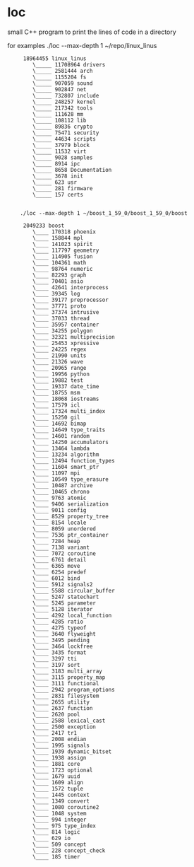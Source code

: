 # loc
small C++ program to print the lines of code in a directory

for examples
        ./loc --max-depth 1 ~/repo/linux_linus

         18964455 linux_linus
            \_____ 11708964 drivers
            \_____ 2581444 arch
            \_____ 1155204 fs
            \_____ 907059 sound
            \_____ 902847 net
            \_____ 732807 include
            \_____ 248257 kernel
            \_____ 217342 tools
            \_____ 111628 mm
            \_____ 108112 lib
            \_____ 89836 crypto
            \_____ 75471 security
            \_____ 44634 scripts
            \_____ 37979 block
            \_____ 11532 virt
            \_____ 9028 samples
            \_____ 8914 ipc
            \_____ 8658 Documentation
            \_____ 3678 init
            \_____ 623 usr
            \_____ 281 firmware
            \_____ 157 certs


        ./loc --max-depth 1 ~/boost_1_59_0/boost_1_59_0/boost

         2049233 boost
            \____ 170318 phoenix
            \____ 158844 mpl
            \____ 141023 spirit
            \____ 117797 geometry
            \____ 114905 fusion
            \____ 104361 math
            \____ 98764 numeric
            \____ 82293 graph
            \____ 70401 asio
            \____ 42641 interprocess
            \____ 39345 log
            \____ 39177 preprocessor
            \____ 37771 proto
            \____ 37374 intrusive
            \____ 37033 thread
            \____ 35957 container
            \____ 34255 polygon
            \____ 32321 multiprecision
            \____ 25453 xpressive
            \____ 24225 regex
            \____ 21990 units
            \____ 21326 wave
            \____ 20965 range
            \____ 19956 python
            \____ 19882 test
            \____ 19337 date_time
            \____ 18755 msm
            \____ 18068 iostreams
            \____ 17579 icl
            \____ 17324 multi_index
            \____ 15250 gil
            \____ 14692 bimap
            \____ 14649 type_traits
            \____ 14601 random
            \____ 14250 accumulators
            \____ 13464 lambda
            \____ 13234 algorithm
            \____ 12494 function_types
            \____ 11604 smart_ptr
            \____ 11097 mpi
            \____ 10549 type_erasure
            \____ 10487 archive
            \____ 10465 chrono
            \____ 9763 atomic
            \____ 9406 serialization
            \____ 9011 config
            \____ 8529 property_tree
            \____ 8154 locale
            \____ 8059 unordered
            \____ 7536 ptr_container
            \____ 7284 heap
            \____ 7138 variant
            \____ 7072 coroutine
            \____ 6761 detail
            \____ 6365 move
            \____ 6254 predef
            \____ 6012 bind
            \____ 5912 signals2
            \____ 5588 circular_buffer
            \____ 5247 statechart
            \____ 5245 parameter
            \____ 5128 iterator
            \____ 4292 local_function
            \____ 4285 ratio
            \____ 4275 typeof
            \____ 3640 flyweight
            \____ 3495 pending
            \____ 3464 lockfree
            \____ 3435 format
            \____ 3297 tti
            \____ 3197 sort
            \____ 3183 multi_array
            \____ 3115 property_map
            \____ 3111 functional
            \____ 2942 program_options
            \____ 2831 filesystem
            \____ 2655 utility
            \____ 2637 function
            \____ 2620 pool
            \____ 2588 lexical_cast
            \____ 2500 exception
            \____ 2417 tr1
            \____ 2008 endian
            \____ 1995 signals
            \____ 1939 dynamic_bitset
            \____ 1938 assign
            \____ 1881 core
            \____ 1723 optional
            \____ 1679 uuid
            \____ 1609 align
            \____ 1572 tuple
            \____ 1445 context
            \____ 1349 convert
            \____ 1080 coroutine2
            \____ 1048 system
            \____ 994 integer
            \____ 975 type_index
            \____ 814 logic
            \____ 629 io
            \____ 509 concept
            \____ 228 concept_check
            \____ 185 timer
